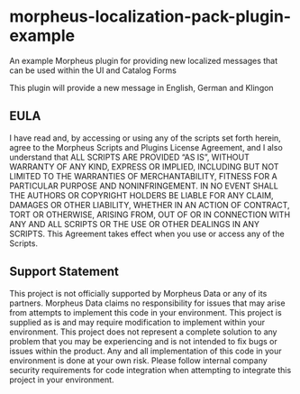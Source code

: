# morpheus-localization-pack-plugin-example
An example Morpheus plugin for providing new localized messages that can be used within the UI and Catalog Forms

This plugin will provide a new message in English, German and Klingon

## EULA
I have read and, by accessing or using any of the scripts set forth herein, agree to the Morpheus Scripts and Plugins License Agreement, and I also understand that ALL SCRIPTS ARE PROVIDED “AS IS”, WITHOUT WARRANTY OF ANY KIND, EXPRESS OR IMPLIED, INCLUDING BUT NOT LIMITED TO THE WARRANTIES OF MERCHANTABILITY, FITNESS FOR A PARTICULAR PURPOSE AND NONINFRINGEMENT. IN NO EVENT SHALL THE AUTHORS OR COPYRIGHT HOLDERS BE LIABLE FOR ANY CLAIM, DAMAGES OR OTHER LIABILITY, WHETHER IN AN ACTION OF CONTRACT, TORT OR OTHERWISE, ARISING FROM, OUT OF OR IN CONNECTION WITH ANY AND ALL SCRIPTS OR THE USE OR OTHER DEALINGS IN ANY SCRIPTS. This Agreement takes effect when you use or access any of the Scripts.

## Support Statement
This project is not officially supported by Morpheus Data or any of its partners. Morpheus Data claims no responsibility for issues that may arise from attempts to implement this code in your environment. This project is supplied as is and may require modification to implement within your environment. This project does not represent a complete solution to any problem that you may be experiencing and is not intended to fix bugs or issues within the product. Any and all implementation of this code in your environment is done at your own risk. Please follow internal company security requirements for code integration when attempting to integrate this project in your environment.
